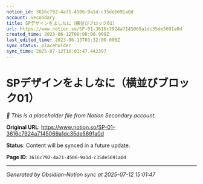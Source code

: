```yaml
---
notion_id: 3616c792-4a71-4506-9a1d-c35de5691a0d
account: Secondary
title: SPデザインをよしなに（横並びブロック01）
url: https://www.notion.so/SP-01-3616c7924a7145069a1dc35de5691a0d
created_time: 2023-06-12T00:08:00.000Z
last_edited_time: 2023-06-13T03:32:00.000Z
sync_status: placeholder
sync_time: 2025-07-12T15:01:47.442397
---
```


# SPデザインをよしなに（横並びブロック01）

*🔄 This is a placeholder file from Notion Secondary account.*

**Original URL**: https://www.notion.so/SP-01-3616c7924a7145069a1dc35de5691a0d

**Status**: Content will be synced in a future update.

**Page ID**: `3616c792-4a71-4506-9a1d-c35de5691a0d`

---

*Generated by Obsidian-Notion sync at 2025-07-12 15:01:47*
